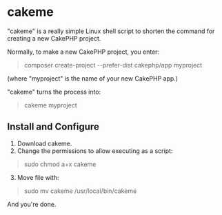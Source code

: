 # cakeme

"cakeme" is a really simple Linux shell script to shorten the command for creating a new CakePHP project.

Normally, to make a new CakePHP project, you enter:

> composer create-project --prefer-dist cakephp/app myproject

(where "myproject" is the name of your new CakePHP app.)

"cakeme" turns the process into:

> cakeme myproject

## Install and Configure

1. Download cakeme.
2. Change the permissions to allow executing as a script:
> sudo chmod a+x cakeme
3. Move file with:
> sudo mv cakeme /usr/local/bin/cakeme

And you're done.

